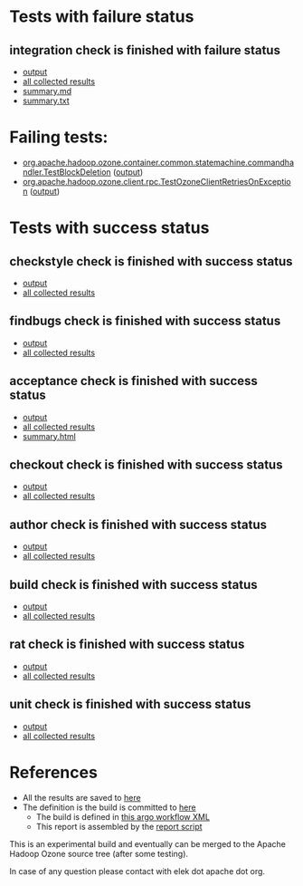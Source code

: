 # Tests with failure status

## integration check is finished with failure status

   * [output](https://raw.githubusercontent.com/elek/ozone-ci/master/pr/pr-hdds-1569-m2srl/integration/output.log)
   * [all collected results](https://github.com/elek/ozone-ci/tree/master/pr/pr-hdds-1569-m2srl/integration)
   * [summary.md](https://github.com/elek/ozone-ci/tree/master/pr/pr-hdds-1569-m2srl/integration/summary.md)
   * [summary.txt](https://github.com/elek/ozone-ci/tree/master/pr/pr-hdds-1569-m2srl/integration/summary.txt)

# Failing tests: 

 * [org.apache.hadoop.ozone.container.common.statemachine.commandhandler.TestBlockDeletion](hadoop-ozone/integration-test/org.apache.hadoop.ozone.container.common.statemachine.commandhandler.TestBlockDeletion.txt) ([output](hadoop-ozone/integration-test/org.apache.hadoop.ozone.container.common.statemachine.commandhandler.TestBlockDeletion-output.txt/))
 * [org.apache.hadoop.ozone.client.rpc.TestOzoneClientRetriesOnException](hadoop-ozone/integration-test/org.apache.hadoop.ozone.client.rpc.TestOzoneClientRetriesOnException.txt) ([output](hadoop-ozone/integration-test/org.apache.hadoop.ozone.client.rpc.TestOzoneClientRetriesOnException-output.txt/))


# Tests with success status

## checkstyle check is finished with success status

   * [output](https://raw.githubusercontent.com/elek/ozone-ci/master/pr/pr-hdds-1569-m2srl/checkstyle/output.log)
   * [all collected results](https://github.com/elek/ozone-ci/tree/master/pr/pr-hdds-1569-m2srl/checkstyle)


## findbugs check is finished with success status

   * [output](https://raw.githubusercontent.com/elek/ozone-ci/master/pr/pr-hdds-1569-m2srl/findbugs/output.log)
   * [all collected results](https://github.com/elek/ozone-ci/tree/master/pr/pr-hdds-1569-m2srl/findbugs)


## acceptance check is finished with success status

   * [output](https://raw.githubusercontent.com/elek/ozone-ci/master/pr/pr-hdds-1569-m2srl/acceptance/output.log)
   * [all collected results](https://github.com/elek/ozone-ci/tree/master/pr/pr-hdds-1569-m2srl/acceptance)
   * [summary.html](https://elek.github.io/ozone-ci/pr/pr-hdds-1569-m2srl/acceptance/summary.html)


## checkout check is finished with success status

   * [output](https://raw.githubusercontent.com/elek/ozone-ci/master/pr/pr-hdds-1569-m2srl/checkout/output.log)
   * [all collected results](https://github.com/elek/ozone-ci/tree/master/pr/pr-hdds-1569-m2srl/checkout)


## author check is finished with success status

   * [output](https://raw.githubusercontent.com/elek/ozone-ci/master/pr/pr-hdds-1569-m2srl/author/output.log)
   * [all collected results](https://github.com/elek/ozone-ci/tree/master/pr/pr-hdds-1569-m2srl/author)


## build check is finished with success status

   * [output](https://raw.githubusercontent.com/elek/ozone-ci/master/pr/pr-hdds-1569-m2srl/build/output.log)
   * [all collected results](https://github.com/elek/ozone-ci/tree/master/pr/pr-hdds-1569-m2srl/build)


## rat check is finished with success status

   * [output](https://raw.githubusercontent.com/elek/ozone-ci/master/pr/pr-hdds-1569-m2srl/rat/output.log)
   * [all collected results](https://github.com/elek/ozone-ci/tree/master/pr/pr-hdds-1569-m2srl/rat)


## unit check is finished with success status

   * [output](https://raw.githubusercontent.com/elek/ozone-ci/master/pr/pr-hdds-1569-m2srl/unit/output.log)
   * [all collected results](https://github.com/elek/ozone-ci/tree/master/pr/pr-hdds-1569-m2srl/unit)




# References

 * All the results are saved to [here](https://github.com/elek/ozone-ci/tree/master/pr/pr-hdds-1569-m2srl/)
 * The definition is the build is committed to [here](https://github.com/elek/argo-ozone)
    * The build is defined in [this argo workflow XML](https://github.com/elek/argo-ozone/blob/master/ozone-build.yaml)
    * This report is assembled by the [report script](https://github.com/elek/argo-ozone/blob/master/scripts/report.sh)

This is an experimental build and eventually can be merged to the Apache Hadoop Ozone source tree (after some testing).

In case of any question please contact with elek dot apache dot org.
